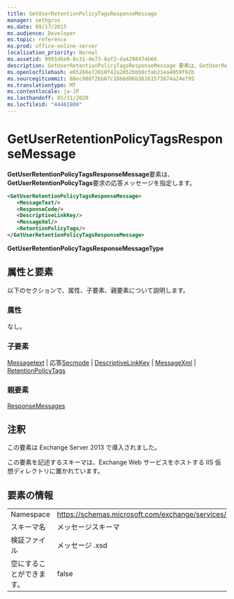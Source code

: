 ```yaml
---
title: GetUserRetentionPolicyTagsResponseMessage
manager: sethgros
ms.date: 09/17/2015
ms.audience: Developer
ms.topic: reference
ms.prod: office-online-server
localization_priority: Normal
ms.assetid: 9991d6e0-8c31-4e73-8af3-da4298474b66
description: GetUserRetentionPolicyTagsResponseMessage 要素は、GetUserRetentionPolicyTags 要求の応答メッセージを指定します。
ms.openlocfilehash: e65266e72010f42a2052bbb8cfab21ea4059f92b
ms.sourcegitcommit: 88ec988f2bb67c1866d06b361615f3674a24e795
ms.translationtype: MT
ms.contentlocale: ja-JP
ms.lasthandoff: 05/31/2020
ms.locfileid: "44461808"
---
```

# <a name="getuserretentionpolicytagsresponsemessage"></a>GetUserRetentionPolicyTagsResponseMessage

**GetUserRetentionPolicyTagsResponseMessage**要素は、 **GetUserRetentionPolicyTags**要求の応答メッセージを指定します。 
  
```XML
<GetUserRetentionPolicyTagsResponseMessage>
   <MessageText/>
   <ResponseCode/>
   <DescriptiveLinkKey/>
   <MessageXml/>
   <RetentionPolicyTags/>
</GetUserRetentionPolicyTagsResponseMessage>
```

 **GetUserRetentionPolicyTagsResponseMessageType**
## <a name="attributes-and-elements"></a>属性と要素

以下のセクションで、属性、子要素、親要素について説明します。
  
### <a name="attributes"></a>属性

なし。
  
### <a name="child-elements"></a>子要素

[Messagetext](messagetext.md)  | 応答[Secmode](responsecode.md)  | [DescriptiveLinkKey](descriptivelinkkey.md)  | [MessageXml](messagexml.md)  | [RetentionPolicyTags](retentionpolicytags.md)
  
### <a name="parent-elements"></a>親要素

[ResponseMessages](responsemessages.md)
  
## <a name="remarks"></a>注釈

この要素は Exchange Server 2013 で導入されました。
  
この要素を記述するスキーマは、Exchange Web サービスをホストする IIS 仮想ディレクトリに置かれています。
  
## <a name="element-information"></a>要素の情報

|||
|:-----|:-----|
|Namespace  <br/> |https://schemas.microsoft.com/exchange/services/2006/messages  <br/> |
|スキーマ名  <br/> |メッセージスキーマ  <br/> |
|検証ファイル  <br/> |メッセージ .xsd  <br/> |
|空にすることができます。  <br/> |false  <br/> |
   

